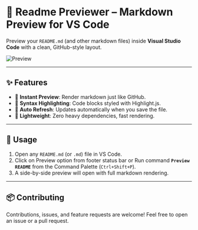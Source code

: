 # 📖 Readme Previewer – Markdown Preview for VS Code

Preview your `README.md` (and other markdown files) inside **Visual Studio Code** with a clean, GitHub-style layout.

![Preview](media/images/preview.gif)

---

## ✨ Features

* 🔹 **Instant Preview**: Render markdown just like GitHub.
* 🔹 **Syntax Highlighting**: Code blocks styled with Highlight.js.
* 🔹 **Auto Refresh**: Updates automatically when you save the file.
* 🔹 **Lightweight**: Zero heavy dependencies, fast rendering.

---

## 🚀 Usage

1. Open any `README.md` (or `.md`) file in VS Code.
2. Click on Preview option from footer status bar or Run command **`Preview README`** from the Command Palette (`Ctrl+Shift+P`).
3. A side-by-side preview will open with full markdown rendering.

---

## 📦 Contributing

Contributions, issues, and feature requests are welcome!
Feel free to open an issue or a pull request.